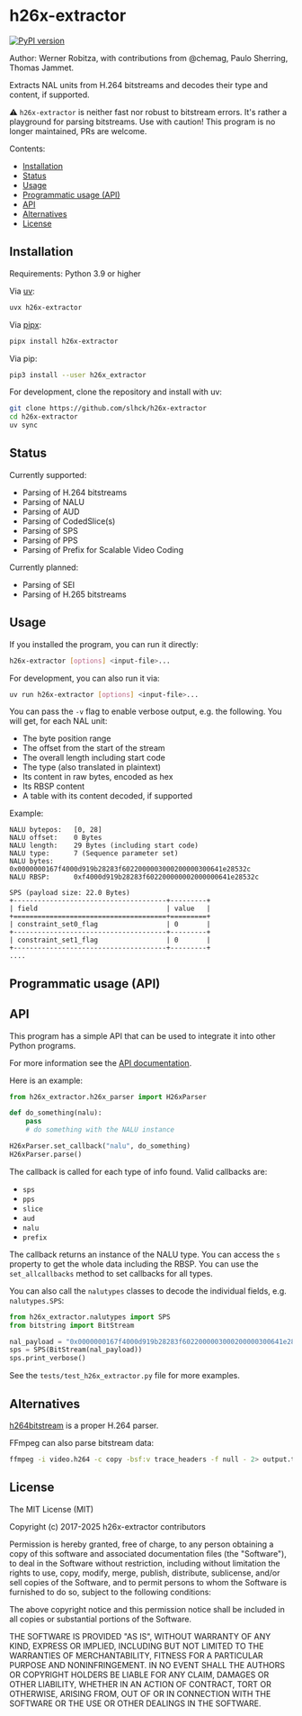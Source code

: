 # h26x-extractor

[![PyPI version](https://img.shields.io/pypi/v/h26x-extractor.svg)](https://pypi.org/project/h26x-extractor)

Author: Werner Robitza, with contributions from @chemag, Paulo Sherring, Thomas Jammet.

Extracts NAL units from H.264 bitstreams and decodes their type and content, if supported.

⚠️ `h26x-extractor` is neither fast nor robust to bitstream errors. It's rather a playground for parsing bitstreams. Use with caution! This program is no longer maintained, PRs are welcome.

Contents:

- [Installation](#installation)
- [Status](#status)
- [Usage](#usage)
- [Programmatic usage (API)](#programmatic-usage-api)
- [API](#api)
- [Alternatives](#alternatives)
- [License](#license)

## Installation

Requirements: Python 3.9 or higher

Via [uv](https://docs.astral.sh/uv/getting-started/installation/):

```bash
uvx h26x-extractor
```

Via [pipx](https://pipx.pypa.io/latest/installation/):

```bash
pipx install h26x-extractor
```

Via pip:

```bash
pip3 install --user h26x_extractor
```

For development, clone the repository and install with uv:

```bash
git clone https://github.com/slhck/h26x-extractor
cd h26x-extractor
uv sync
```

## Status

Currently supported:

- Parsing of H.264 bitstreams
- Parsing of NALU
- Parsing of AUD
- Parsing of CodedSlice(s)
- Parsing of SPS
- Parsing of PPS
- Parsing of Prefix for Scalable Video Coding

Currently planned:

- Parsing of SEI
- Parsing of H.265 bitstreams

## Usage

If you installed the program, you can run it directly:

```bash
h26x-extractor [options] <input-file>...
```

For development, you can also run it via:

```bash
uv run h26x-extractor [options] <input-file>...
```

You can pass the `-v` flag to enable verbose output, e.g. the following. You will get, for each NAL unit:

- The byte position range
- The offset from the start of the stream
- The overall length including start code
- The type (also translated in plaintext)
- Its content in raw bytes, encoded as hex
- Its RBSP content
- A table with its content decoded, if supported

Example:

```
NALU bytepos:   [0, 28]
NALU offset:    0 Bytes
NALU length:    29 Bytes (including start code)
NALU type:      7 (Sequence parameter set)
NALU bytes:     0x0000000167f4000d919b28283f6022000003000200000300641e28532c
NALU RBSP:      0xf4000d919b28283f602200000002000000641e28532c

SPS (payload size: 22.0 Bytes)
+--------------------------------------+---------+
| field                                | value   |
+======================================+=========+
| constraint_set0_flag                 | 0       |
+--------------------------------------+---------+
| constraint_set1_flag                 | 0       |
+--------------------------------------+---------+
....
```

## Programmatic usage (API)

## API

This program has a simple API that can be used to integrate it into other Python programs.

For more information see the [API documentation](https://htmlpreview.github.io/?https://github.com/slhck/h26x-extractor/blob/master/docs/h26x_extractor.html).

Here is an example:

```python
from h26x_extractor.h26x_parser import H26xParser

def do_something(nalu):
    pass
    # do something with the NALU instance

H26xParser.set_callback("nalu", do_something)
H26xParser.parse()
```

The callback is called for each type of info found. Valid callbacks are:

- `sps`
- `pps`
- `slice`
- `aud`
- `nalu`
- `prefix`

The callback returns an instance of the NALU type. You can access the `s` property to get the whole data including the RBSP.
You can use the `set_allcallbacks` method to set callbacks for all types.

You can also call the `nalutypes` classes to decode the individual fields, e.g. `nalutypes.SPS`:

```python
from h26x_extractor.nalutypes import SPS
from bitstring import BitStream

nal_payload = "0x0000000167f4000d919b28283f6022000003000200000300641e28532c"
sps = SPS(BitStream(nal_payload))
sps.print_verbose()
```

See the `tests/test_h26x_extractor.py` file for more examples.

## Alternatives

[h264bitstream](https://github.com/aizvorski/h264bitstream) is a proper H.264 parser.

FFmpeg can also parse bitstream data:

```bash
ffmpeg -i video.h264 -c copy -bsf:v trace_headers -f null - 2> output.txt
```

## License

The MIT License (MIT)

Copyright (c) 2017-2025 h26x-extractor contributors

Permission is hereby granted, free of charge, to any person obtaining a
copy of this software and associated documentation files (the
"Software"), to deal in the Software without restriction, including
without limitation the rights to use, copy, modify, merge, publish,
distribute, sublicense, and/or sell copies of the Software, and to
permit persons to whom the Software is furnished to do so, subject to
the following conditions:

The above copyright notice and this permission notice shall be included
in all copies or substantial portions of the Software.

THE SOFTWARE IS PROVIDED "AS IS", WITHOUT WARRANTY OF ANY KIND, EXPRESS
OR IMPLIED, INCLUDING BUT NOT LIMITED TO THE WARRANTIES OF
MERCHANTABILITY, FITNESS FOR A PARTICULAR PURPOSE AND NONINFRINGEMENT.
IN NO EVENT SHALL THE AUTHORS OR COPYRIGHT HOLDERS BE LIABLE FOR ANY
CLAIM, DAMAGES OR OTHER LIABILITY, WHETHER IN AN ACTION OF CONTRACT,
TORT OR OTHERWISE, ARISING FROM, OUT OF OR IN CONNECTION WITH THE
SOFTWARE OR THE USE OR OTHER DEALINGS IN THE SOFTWARE.
